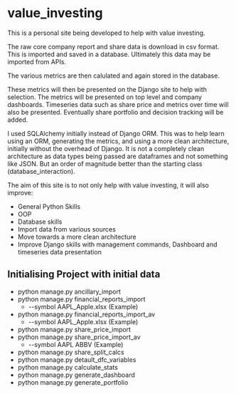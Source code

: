 # value_investing

This is a personal site being developed to help with value investing.

The raw core company report and share data is download in csv format. This is imported and saved in a database. Ultimately this data may be imported from APIs.

The various metrics are then calulated and again stored in the database.

These metrics will then be presented on the Django site to help with selection. The metrics will be presented on top level and company dashboards. Timeseries data such as share price and metrics over time will also be presented. Eventually share portfolio and decision tracking will be added.

I used SQLAlchemy initially instead of Django ORM. This was to help learn using an ORM, generating the metrics, and using a more clean architecture, initially without the overhead of Django. It is not a completely clean architecture as data types being passed are dataframes and not something like JSON. But an order of magnitude better than the starting class (database_interaction).

The aim of this site is to not only help with value investing, it will also improve:
* General Python Skills
* OOP
* Database skills
* Import data from various sources
* Move towards a more clean architecture
* Improve Django skills with management commands, Dashboard and timeseries data presentation

## Initialising Project with initial data
* python manage.py ancillary_import
* python manage.py financial_reports_import
    * --symbol AAPL_Apple.xlsx (Example)
* python manage.py financial_reports_import_av
    * --symbol AAPL_Apple.xlsx (Example)
* python manage.py share_price_import
* python manage.py share_price_import_av
    * --symbol AAPL ABBV (Example)
* python manage.py share_split_calcs
* python manage.py detault_dfc_variables
* python manage.py calculate_stats
* python manage.py generate_dashboard
* python manage.py generate_portfolio